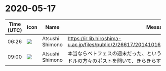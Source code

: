# 2020-05-17

|Time (UTC)|Icon|Name|Message|
|---|---|---|---|
|06:26|![](https://secure.gravatar.com/avatar/3f82b853a23d9a6d1ce612d83f3a3a54.jpg?s=72&d=https%3A%2F%2Fa.slack-edge.com%2Fdf10d%2Fimg%2Favatars%2Fava_0008-72.png)|Atsushi Shimono|<https://ir.lib.hiroshima-u.ac.jp/files/public/2/26617/20141016154734708785/kamakura_9_77.pdf>|
|09:00|![](https://secure.gravatar.com/avatar/3f82b853a23d9a6d1ce612d83f3a3a54.jpg?s=72&d=https%3A%2F%2Fa.slack-edge.com%2Fdf10d%2Fimg%2Favatars%2Fava_0008-72.png)|Atsushi Shimono|本当ならベトフェスの週末だった、というところで、FB friendなベトナムのアイドルの方々のポストを開いて、きらきらすぎてそっと閉じた、、、|
